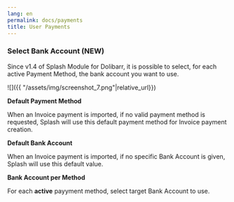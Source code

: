 ```yaml
---
lang: en
permalink: docs/payments
title: User Payments
---
```

### Select Bank Account (NEW)

Since v1.4 of Splash Module for Dolibarr, it is possible to select, for each active Payment Method, the bank account you want to use. 

![]({{ "/assets/img/screenshot_7.png"|relative_url}})


**Default Payment Method**

When an Invoice payment is imported, if no valid payment method is requested, Splash will use this default payment method for Invoice payment creation.

**Default Bank Account**

When an Invoice payment is imported, if no specific Bank Account is given, Splash will use this default value.

**Bank Account per Method**

For each **active** payyment method, select target Bank Account to use. 